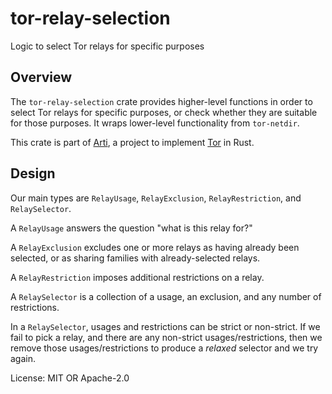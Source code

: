 # tor-relay-selection

Logic to select Tor relays for specific purposes

## Overview

The `tor-relay-selection` crate provides higher-level functions
in order to select Tor relays for specific purposes,
or check whether they are suitable for those purposes.
It wraps lower-level functionality from `tor-netdir`.

This crate is part of
[Arti](https://gitlab.torproject.org/tpo/core/arti/), a project to
implement [Tor](https://www.torproject.org/) in Rust.

## Design

Our main types are `RelayUsage`,  `RelayExclusion`, `RelayRestriction`, and `RelaySelector`.

A `RelayUsage` answers the question "what is this relay for?"

A `RelayExclusion` excludes one or more relays
as having already been selected,
or as sharing families with already-selected relays.

A `RelayRestriction` imposes additional restrictions on a relay.

A `RelaySelector` is a collection of a usage, an exclusion, and any number of restrictions.

In a `RelaySelector`, usages and restrictions can be strict or non-strict.
If we fail to pick a relay, and there are any non-strict usages/restrictions,
then we remove those usages/restrictions to produce a _relaxed_ selector
and we try again.


License: MIT OR Apache-2.0
